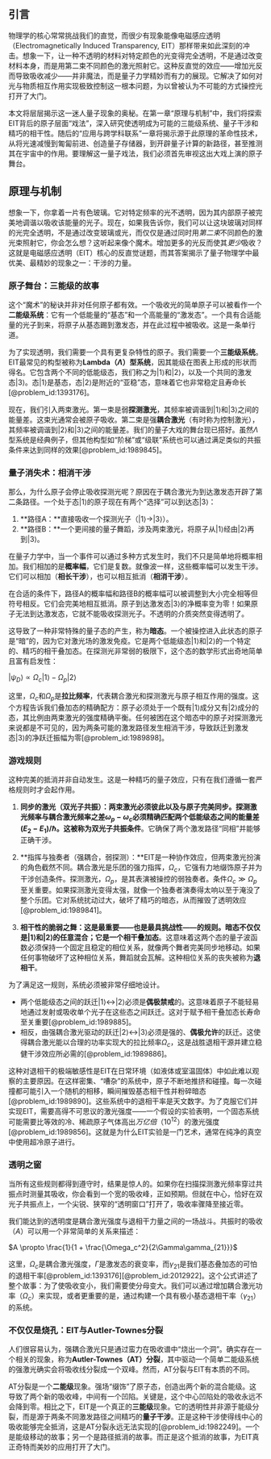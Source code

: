 ## 引言
物理学的核心常常挑战我们的直觉，而很少有现象能像电磁感应透明（Electromagnetically Induced Transparency, EIT）那样带来如此深刻的冲击。想象一下，让一种不透明的材料对特定颜色的光变得完全透明，不是通过改变材料本身，而是用第二束不同颜色的激光照射它。这种反直觉的效应——增加光反而导致吸收减少——并非魔法，而是量子力学精妙而有力的展现。它解决了如何对光与物质相互作用实现极致控制这一根本问题，为以曾被认为不可能的方式操控光打开了大门。

本文将层层揭示这一迷人量子现象的奥秘。在第一章“原理与机制”中，我们将探索EIT背后的原子层面“戏法”，深入研究使透明成为可能的三能级系统、量子干涉和精巧的相干性。随后的“应用与跨学科联系”一章将揭示源于此原理的革命性技术，从将光速减慢到匍匐前进、创造量子存储器，到开辟量子计算的新路径，甚至推测其在宇宙中的作用。要理解这一量子戏法，我们必须首先审视这出大戏上演的原子舞台。

## 原理与机制

想象一下，你拿着一片有色玻璃。它对特定频率的光不透明，因为其内部原子被完美地调谐以吸收该能量的光子。现在，如果我告诉你，我们可以让这块玻璃对同样的光完全透明，不是通过改变玻璃或光，而仅仅是通过同时用*第二束*不同颜色的激光束照射它，你会怎么想？这听起来像个魔术。增加更多的光反而使其*更少*吸收？这就是电磁感应透明（EIT）核心的反直觉谜题，而其答案揭示了量子物理学中最优美、最精妙的现象之一：干涉的力量。

### 原子舞台：三能级的故事

这个“魔术”的秘诀并非对任何原子都有效。一个吸收光的简单原子可以被看作一个**二能级系统**：它有一个低能量的“基态”和一个高能量的“激发态”。一个具有合适能量的光子到来，将原子从基态踢到激发态，并在此过程中被吸收。这是一条单行道。

为了实现透明，我们需要一个具有更复杂特性的原子。我们需要一个**三能级系统**。EIT最常见的构型被称为**Lambda（$\Lambda$）型系统**，因其能级在图表上形成的形状而得名。它包含两个不同的低能级态，我们称之为$|1\rangle$和$|2\rangle$，以及一个共同的激发态$|3\rangle$。态$|1\rangle$是基态，态$|2\rangle$是附近的“亚稳”态，意味着它也非常稳定且寿命长[@problem_id:1393176]。

现在，我们引入两束激光。第一束是弱**探测激光**，其频率被调谐到$|1\rangle$和$|3\rangle$之间的能量差。这束光通常会被原子吸收。第二束是强**耦合激光**（有时称为控制激光），其频率被调谐到$|2\rangle$和$|3\rangle$之间的能量差。我们的量子大戏的舞台现已搭好。虽然$\Lambda$型系统是经典例子，但其他构型如“阶梯”或“级联”系统也可以通过满足类似的共振条件来达到同样的效果[@problem_id:1989845]。

### 量子消失术：相消干涉

那么，为什么原子会停止吸收探测光呢？原因在于耦合激光为到达激发态开辟了第二条路径。一个处于态$|1\rangle$的原子现在有两个“选择”可以到达态$|3\rangle$：

1.  **路径A：**直接吸收一个探测光子（$|1\rangle \rightarrow |3\rangle$）。
2.  **路径B：**一个更间接的量子舞蹈，涉及两束激光，将原子从$|1\rangle$经由$|2\rangle$再到$|3\rangle$。

在量子力学中，当一个事件可以通过多种方式发生时，我们不只是简单地将概率相加。我们相加的是**概率幅**，它们是复数。就像波一样，这些概率幅可以发生干涉。它们可以相加（**相长干涉**），也可以相互抵消（**相消干涉**）。

在合适的条件下，路径A的概率幅和路径B的概率幅可以被调整到大小完全相等但符号相反。它们会完美地相互抵消。原子到达激发态$|3\rangle$的净概率变为零！如果原子无法到达激发态，它就不能吸收探测光子。不透明的介质突然变得透明了。

这导致了一种非常特殊的量子态的产生，称为**暗态**。一个被操控进入此状态的原子是“暗”的，因为它对激光场的激发免疫。它是两个低能级态$|1\rangle$和$|2\rangle$的一个特定的、精巧的相干叠加态。在探测光非常弱的极限下，这个态的数学形式出奇地简单且富有启发性：

$| \psi_D \rangle \propto \Omega_c |1\rangle - \Omega_p |2\rangle$

这里，$\Omega_c$和$\Omega_p$是**拉比频率**，代表耦合激光和探测激光与原子相互作用的强度。这个方程告诉我们叠加态的精确配方：原子必须处于一个既有$|1\rangle$成分又有$|2\rangle$成分的态，其比例由两束激光的强度精确平衡。任何被困在这个暗态中的原子对探测激光来说都是不可见的，因为两条可能的激发路径发生相消干涉，导致跃迁到激发态$|3\rangle$的净跃迁振幅为零[@problem_id:1989898]。

### 游戏规则

这种完美的抵消并非自动发生。这是一种精巧的量子效应，只有在我们遵循一套严格规则时才会起作用。

1.  **同步的激光（双光子共振）：**两束激光必须彼此以及与原子完美同步。探测激光频率与耦合激光频率之差$\omega_p - \omega_c$必须精确匹配两个低能级态之间的能量差$(E_2 - E_1)/\hbar$。这被称为**双光子共振条件**。它确保了两个激发路径“同相”并能够正确干涉。

2.  **指挥与独奏者（强耦合，弱探测）：**EIT是一种协作效应，但两束激光扮演的角色截然不同。耦合激光是乐团的强力指挥，$\Omega_c$，它强有力地缀饰原子并为干涉创造条件。探测激光，$\Omega_p$，是其表演被操控的弱独奏者。条件$\Omega_c \gg \Omega_p$至关重要。如果探测激光变得太强，就像一个独奏者演奏得太响以至于淹没了整个乐团。它对系统扰动过大，破坏了精巧的暗态，从而摧毁了透明效应[@problem_id:1989841]。

3.  **相干性的脆弱之舞：**这是最重要——也是最具挑战性——的规则。暗态不仅仅是$|1\rangle$和$|2\rangle$的任意混合；它是一个**相干叠加态**。这意味着这两个态的量子波函数必须保持一个固定且稳定的相位关系，就像两个舞者完美同步地移动。如果任何事物破坏了这种相位关系，舞蹈就会瓦解。这种相位关系的丧失被称为**退相干**。

为了满足这一规则，系统必须被非常仔细地设计。
*   两个低能级态之间的跃迁$|1\rangle \leftrightarrow |2\rangle$必须是**偶极禁戒**的。这意味着原子不能轻易地通过发射或吸收单个光子在这些态之间跃迁。这对于赋予相干叠加态长寿命至关重要[@problem_id:1989885]。
*   相反，由强耦合激光驱动的跃迁$|2\rangle \leftrightarrow |3\rangle$必须是强的、**偶极允许**的跃迁。这使得耦合激光能以合理的功率实现大的拉比频率$\Omega_c$，这是战胜退相干源并建立稳健干涉效应所必需的[@problem_id:1989886]。

这种对退相干的极端敏感性是EIT在日常环境（如液体或室温固体）中如此难以观察的主要原因。在这样密集、“嘈杂”的系统中，原子不断地推挤和碰撞。每一次碰撞都可能引入一个随机的相移，瞬间摧毁基态相干性并粉碎暗态[@problem_id:1989890]。这些系统中的退相干率是天文数字。为了克服它们并实现EIT，需要高得不可思议的激光强度——一个假设的实验表明，一个固态系统可能需要比等效的冷、稀疏原子气体高出*万亿倍*（$10^{12}$）的激光强度[@problem_id:1989856]。这就是为什么EIT实验是一门艺术，通常在纯净的真空中使用超冷原子进行。

### 透明之窗

当所有这些规则都得到遵守时，结果是惊人的。如果你在扫描探测激光频率穿过共振点时测量其吸收，你会看到一个宽的吸收峰，正如预期。但就在中心，恰好在双光子共振点上，一个尖锐、狭窄的“透明窗口”打开了，吸收率骤降至接近零。

我们能达到的透明度是耦合激光强度与退相干力量之间的一场战斗。共振时的吸收（$A$）可以用一个非常简单的关系来描述：

$A \propto \frac{1}{1 + \frac{\Omega_c^2}{2\Gamma\gamma_{21}}}$

这里，$\Omega_c$是耦合激光强度，$\Gamma$是激发态的衰变率，而$\gamma_{21}$是我们基态叠加态的可怕的退相干率[@problem_id:1393176][@problem_id:2012922]。这个公式讲述了整个故事：为了使吸收变小，我们需要使分母变大。我们可以通过增加耦合激光功率（$\Omega_c$）来实现，或者更重要的是，通过构建一个具有极小基态退相干率（$\gamma_{21}$）的系统。

### 不仅仅是烧孔：EIT与Autler-Townes分裂

人们很容易认为，强耦合激光只是通过蛮力在吸收谱中“烧出一个洞”。确实存在一个相关的现象，称为**Autler-Townes（AT）分裂**，其中驱动一个简单二能级系统的强激光确实会将吸收线分裂成一个双峰。然而，AT分裂与EIT有本质的不同。

AT分裂是一个**二能级**现象。强场“缀饰”了原子态，创造出两个新的混合能级。这导致了两个新的吸收峰，中间有一个凹陷。关键是，这个中心凹陷处的吸收永远不会降到零。相比之下，EIT是一个真正的**三能级**现象。它的透明性并非源于能级分裂，而是源于两条不同激发路径之间精巧的**量子干涉**。正是这种干涉使得线中心的吸收能够完全抵消，这是AT分裂永远无法实现的[@problem_id:1982249]。一个是能级移动的故事；另一个是路径抵消的故事。而正是这个抵消的故事，为EIT真正奇特而美妙的应用打开了大门。

